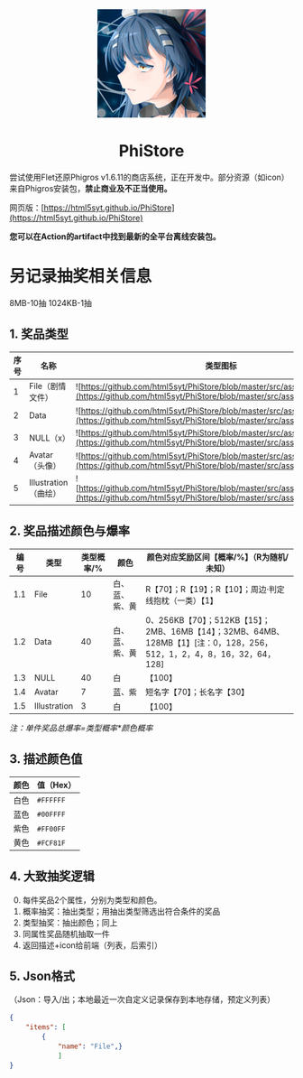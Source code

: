 <div align=center>
<img src="https://github.com/html5syt/PhiStore/blob/master/src/assets/icon.png" >
</div>
<h1 align="center">PhiStore</h1>

尝试使用Flet还原Phigros v1.6.11的商店系统，正在开发中。部分资源（如icon）来自Phigros安装包，**禁止商业及不正当使用。**

网页版：[https://html5syt.github.io/PhiStore](https://html5syt.github.io/PhiStore)

**您可以在Action的artifact中找到最新的全平台离线安装包。**

# 另记录抽奖相关信息

8MB-10抽
1024KB-1抽

## 1. 奖品类型

| 序号 | 名称                 | 类型图标                                                                                                                                                      |
| ---- | -------------------- | ------------------------------------------------------------------------------------------------------------------------------------------------------------- |
| 1    | File（剧情文件）     | ![https://github.com/html5syt/PhiStore/blob/master/src/assets/file.png](https://github.com/html5syt/PhiStore/blob/master/src/assets/file.png)                 |
| 2    | Data                 | ![https://github.com/html5syt/PhiStore/blob/master/src/assets/dataicon.png](https://github.com/html5syt/PhiStore/blob/master/src/assets/dataicon.png)         |
| 3    | NULL（x）            | ![https://github.com/html5syt/PhiStore/blob/master/src/assets/null.png](https://github.com/html5syt/PhiStore/blob/master/src/assets/null.png)                 |
| 4    | Avatar（头像）       | ![https://github.com/html5syt/PhiStore/blob/master/src/assets/avatar.png](https://github.com/html5syt/PhiStore/blob/master/src/assets/avatar.png)             |
| 5    | Illustration（曲绘） | ![https://github.com/html5syt/PhiStore/blob/master/src/assets/illustration.png](https://github.com/html5syt/PhiStore/blob/master/src/assets/illustration.png) |

## 2. 奖品描述颜色与爆率

| 编号 | 类型         | 类型概率/% | 颜色           | 颜色对应奖励区间【概率/%】（R为随机/未知）                                                                              |
| ---- | ------------ | ---------- | -------------- | ----------------------------------------------------------------------------------------------------------------------- |
| 1.1  | File         | 10         | 白、蓝、紫、黄 | R【70】；R【19】；R【10】；周边·判定线抱枕（一类）【1】                                                                 |
| 1.2  | Data         | 40         | 白、蓝、紫、黄 | 0、256KB【70】；512KB【15】；2MB、16MB【14】；32MB、64MB、128MB【1】[注：0，128，256，512，1，2，4，8，16，32，64，128] |
| 1.3  | NULL         | 40         | 白             | 【100】                                                                                                                 |
| 1.4  | Avatar       | 7          | 蓝、紫         | 短名字【70】；长名字【30】                                                                                              |
| 1.5  | Illustration | 3          | 白             | 【100】                                                                                                                 |

*注：单件奖品总爆率=类型概率\*颜色概率*

## 3. 描述颜色值

| 颜色 | 值（Hex） |
| ---- | --------- |
| 白色 | `#FFFFFF` |
| 蓝色 | `#00FFFF` |
| 紫色 | `#FF00FF` |
| 黄色 | `#FCF81F` |

## 4. 大致抽奖逻辑

0. 每件奖品2个属性，分别为类型和颜色。
1. 概率抽奖：抽出类型；用抽出类型筛选出符合条件的奖品
2. 类型抽奖：抽出颜色；同上
3. 同属性奖品随机抽取一件
4. 返回描述+icon给前端（列表，后索引）

## 5. Json格式
（Json：导入/出；本地最近一次自定义记录保存到本地存储，预定义列表）
```json
{
    "items": [
        {
            "name": "File",}
            ]
}
```
